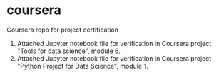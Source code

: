 # coursera
Coursera repo for project certification

1. Attached Jupyter notebook file for verification in Coursera project "Tools for data science", module 6.
2. Attached Jupyter notebook file for verification in Coursera project "Python Project for Data Science", module 1.

